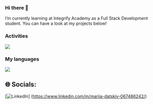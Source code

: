 ### Hi there 👋
I’m currently learning at Integrify Academy as a Full Stack Development student. You can have a look at my projects below!

### Activities
![](https://github-readme-stats.vercel.app/api/top-langs/?username=MariiaD1997&theme=dark&hide_border=false&include_all_commits=true&count_private=true&layout=compact)

### My languages
![](https://github-readme-stats.vercel.app/api/top-langs/?username=MariiaD1997&theme=dark&hide_border=false&include_all_commits=false&count_private=true&layout=compact)

## 🌐 Socials:
[![LinkedIn](https://img.shields.io/badge/LinkedIn-%230077B5.svg?logo=linkedin&logoColor=white)] (https://www.linkedin.com/in/mariia-datskiv-067486242/)
